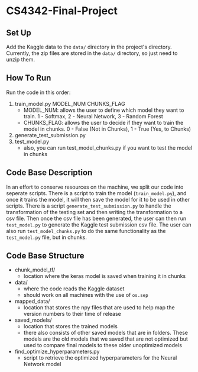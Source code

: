 # CS4342-Final-Project

## Set Up
Add the Kaggle data to the ```data/``` directory in the project's directory. Currently, the zip files are stored in the ```data/``` directory, so just need to unzip them.

## How To Run
Run the code in this order:
1. train_model.py MODEL_NUM CHUNKS_FLAG
    * MODEL_NUM: allows the user to define which model they want to train. 1 - Softmax, 2 - Neural Network, 3 - Random Forest
    * CHUNKS_FLAG: allows the user to decide if they want to train the model in chunks. 0 - False (Not in Chunks), 1 - True (Yes, to Chunks)
2. generate_test_submission.py 
3. test_model.py
    - also, you can run test_model_chunks.py if you want to test the model in chunks 

## Code Base Description
In an effort to conserve resources on the machine, we split our code into seperate scripts. There is a script to train the model (```train_model.py```), and once it trains the model, it will then save the model for it to be used in other scripts. There is a script ```generate_test_submission.py``` to handle the transformation of the testing set and then writing the transformation to a csv file. Then once the csv file has been generated, the user can then run ```test_model.py``` to generate the Kaggle test submission csv file. The user can also run ```test_model_chunks.py``` to do the same functionality as the ```test_model.py``` file, but in chunks. 

## Code Base Structure
* chunk_model_tf/
    * location where the keras model is saved when training it in chunks
* data/
    * where the code reads the Kaggle dataset
    * should work on all machines with the use of ```os.sep```
* mapped_data/
    * location that stores the npy files that are used to help map the version numbers to their time of release
* saved_models/
    * location that stores the trained models
    * there also consists of other saved models that are in folders. These models are the old models that we saved that are not optimized but used to compare final models to these older unoptimized models
* find_optimize_hyperparameters.py
    * script to retrieve the optimized hyperparameters for the Neural Network model